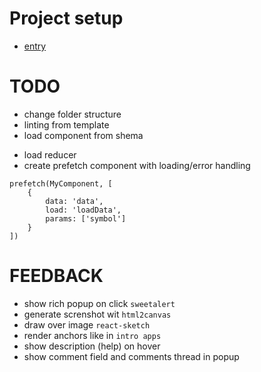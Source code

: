 # Project setup

- [entry](https://github.com/Microsoft/TypeScript-React-Starter)

# TODO

- change folder structure
- linting from template
- load component from shema

* load reducer
* create prefetch component with loading/error handling

```
prefetch(MyComponent, [
    {
        data: 'data',
        load: 'loadData',
        params: ['symbol']
    }
])
```

# FEEDBACK

- show rich popup on click `sweetalert`
- generate screnshot wit `html2canvas`
- draw over image `react-sketch`
- render anchors like in `intro apps`
- show description (help) on hover
- show comment field and comments thread in popup
